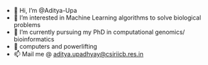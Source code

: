 - 👋 Hi, I’m @Aditya-Upa
- 👀 I’m interested in Machine Learning algorithms to solve biological problems
- 🌱 I’m currently pursuing my PhD in computational genomics/ bioinformatics 
- 💞️ computers and powerlifting
- 📫 Mail me @ aditya.upadhyay@csiriicb.res.in

<!---
Aditya-Upa/Aditya-Upa is a ✨ special ✨ repository because its `README.md` (this file) appears on your GitHub profile.
You can click the Preview link to take a look at your changes.
--->
